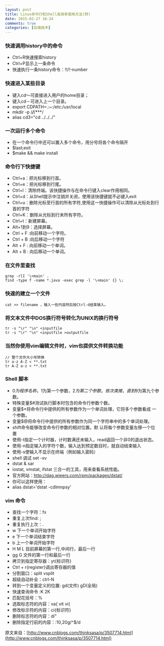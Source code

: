 ```yaml
---
layout: post
title: Linux命令行和Shell高效率使用方法(转)
date: 2015-02-27 16:24
comments: true
categories: [后端技术]
---
```


### 快速调用history中的命令

- Ctrl+R快速搜索history
- Ctrl+P显示上一条命令
- 快速执行一条history命令：!!/!-number

### 快速进入某些目录

- 键入cd～可直接进入用户的home目录；
- 键入cd－可进入上一个目录。
- export CDPATH=.:~:/etc:/usr/local
- mkdir -p /***/***/***/
- alias cd3="cd ../../../"

### 一次运行多个命令

- 在一个命令行中还可以置入多个命令，用分号将各个命令隔开
- $last;exit
- $make && make install

### 命令行下快捷键

- Ctrl+a：把光标移到行首。
- Ctrl+e：把光标移到行尾。
- Ctrl+l：清除终端。该快捷操作与在命令行键入clear作用相同。
- Ctrl+d：从Shell提示中注销并关闭，使用该快捷键就不必键入exit
- Ctrl+u：删除光标至行首的所有字符,使用这一快捷操作可以清除从光标处到行首的字符
- Ctrl+K：删除从光标到行末所有字符。
- Ctrl+t：新建屏幕。
- Alt+1到9：选择屏幕。
- Ctrl + F :向前移动一个字符。
- Ctrl + B :向后移动一个字符
- Alt + F : 向前移动一个单词。
- Alt + B : 向后移动一个单词。

### 在文件里查找

    grep -rlI '\<main' .
    find -type f -name *.java -exec grep -l '\<main' {} \;

### 快速的建立一个文件

    cat >> filename ，输入一些内容然后按Ctrl-d结束输入。

### 将文本文件中DOS换行符号转化为UNIX的换行符号

    tr -s "\r" "\n" <inputfile
    tr -s "\r" "\n" <inputfile >outputfile

### 当然你使用vim编辑文件时，vim也提供文件转换功能

    // 整个文件大小写转换
    tr a-z A-Z < **.txt
    tr A-Z a-z < **.txt

### Shell 脚本

- $0为程序名称，$1为第一个参数，$2为第二个参数，依次类推，直到$9为第九个参数。
- 特殊变量$#测试执行脚本时包含的命令行参数个数。
- 变量$*将命令行中提供的所有参数作为一个单词处理，它将多个参数看成 一个参数。
- 变量$@将命令行中提供的所有参数作为同一个字符串中的多个单词处理。 
- shift命令能够改变命令行参数的相对位置。默 认将每个参数变量左移一个位置
- 使用-t指定一个计时器，计时数满还未输入，read返回一个非0的退出状态。
- 使用-n指定输入的字符个数，输入达到预定数目时，就自动结束输入
- 使用-s使输入不显示在终端（例如输入密码）
- shell 调试 set -xv
- dstat & sar
- iostat, vmstat, ifstat 三合一的工具，用来查看系统性能。
- 官方网站：http://dag.wieers.com/rpm/packages/dstat/
- 你可以这样使用：
- alias dstat='dstat -cdlmnpsy'

### vim 命令

- 查找一个字符：fx
- 重复上次find:  ;
- 重复执行上次：.
- w 下一个单词开始字符
- e 下一个单词结束字符
- b 上一个单词开始字符
- H M L 目前屏幕的第一行,中间行，最后一行
- gg G 文件的第一行和最后一行
- 拷贝到指定寄存器：yt{标识符}
- Ctrl + r{register}调出寄存器的值
- 分割窗口：split  vsplit
- 超级自动补全：ctrl-N
- 转到一个变量定义的位置: gd(文件)  gD(全局)
- 快速查询命令 :K 2K
- 匹配花括号：%
- 选取标志符的内容：va{       vit     vi{
- 修改标示符的内容：ci{标识符}
- 删除标志符的内容：di"
- 删除指定行前的内容：:10,20g/^$/d

原文来自：[http://www.cnblogs.com/thinksasa/p/3507714.html](http://www.cnblogs.com/thinksasa/p/3507714.html)
